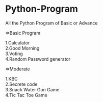 # Python-Program

All the Python Program of Basic or Advance

=>Basic Program
<p>     </p>
1.Calculator <br>
2.Good Morning <br>
3.Voting <br>
4.Random Password generator <br>
<p>     </p>
=>Moderate <br>
<p>     </p>
1.KBC <br>
2.Secrete code <br>
3.Snack Water Gun Game<br>
4.Tic Tac Toe Game<br>
